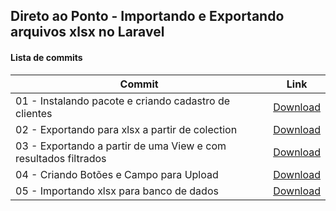## Direto ao Ponto - Importando e Exportando arquivos xlsx no Laravel

#### Lista de commits 

Commit | Link 
------ | ------ 
01 - Instalando pacote e criando cadastro de clientes | [Download](https://github.com/treinaweb/treinaweb-importando-exportando-arquivos-excel-xlsx/archive/728b1ea8f4e8de393442760b860d3acab72863aa.zip) 
02 - Exportando para xlsx a partir de colection | [Download](https://github.com/treinaweb/treinaweb-importando-exportando-arquivos-excel-xlsx/archive/79db6a42970ae85fb612775d10810475f9e036bd.zip) 
03 - Exportando a partir de uma View e com resultados filtrados | [Download](https://github.com/treinaweb/treinaweb-importando-exportando-arquivos-excel-xlsx/archive/a1fdd72fb3b964f94d28d85f71b068ffe3b73c67.zip) 
04 - Criando Botões e Campo para Upload | [Download](https://github.com/treinaweb/treinaweb-importando-exportando-arquivos-excel-xlsx/archive/551904391a098a98990f6489d9aae075eb9250fb.zip) 
05 - Importando xlsx para banco de dados | [Download](https://github.com/treinaweb/treinaweb-importando-exportando-arquivos-excel-xlsx/archive/1e2b81eb3954809a436ed0405b4e3d9ddf9f4660.zip) 
